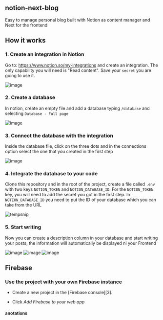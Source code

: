 ## notion-next-blog

Easy to manage personal blog built with Notion as content manager and Next for the frontend


## How it works

### 1. Create an integration in Notion

Go to: https://www.notion.so/my-integrations and create an integration. The only capability you will need is "Read content". Save your `secret` you are going to use it.

![image](https://user-images.githubusercontent.com/4969737/190536384-510539e0-217f-45af-a4b6-9ff0f62408bd.png)


### 2. Create a database

In notion, create an empty file and add a database typing `/database` and selecting `Database - Full page`

![image](https://user-images.githubusercontent.com/4969737/190536711-e236475b-12ec-4e55-aec9-49b734401ccf.png)

### 3. Connect the database with the integration

Inside the database file, click on the three dots and in the connections option select the one that you created in the first step

![image](https://user-images.githubusercontent.com/4969737/190537015-d436bcf7-5d6f-4a6e-98a1-54c8197f0af7.png)

### 4. Integrate the database to your code

Clone this repository and in the root of the project, create a file called `.env` with two keys `NOTION_TOKEN` and `NOTION_DATABASE_ID`. For the `NOTION_TOKEN` key, you will need to add the secret you got in the first step. In `NOTION_DATABASE_ID` you need to put the ID of your database which you can take from the URL 

![tempsnip](https://user-images.githubusercontent.com/4969737/190540715-0c8c599f-bda7-41e7-b4fe-76053d022564.png)


### 5. Start writing

Now you can create a description column in your database and start writing your posts, the information will automatically be displayed ni your Frontend

![image](https://user-images.githubusercontent.com/4969737/190541496-7e96d6bb-6260-45fb-b366-55c061a7df62.png)
![image](https://user-images.githubusercontent.com/4969737/190541594-47788354-3a4d-42aa-9a37-71cdb3ded506.png)
![image](https://user-images.githubusercontent.com/4969737/190541698-2f4096b8-22d6-4741-9b6c-3049800f27e9.png)


## Firebase

### Use the project with your own Firebase instance

- Create a new project in the [Firebase console][3].

- Click *Add Firebase to your web app*



#### anotations
[1]: https://firebase.google.com/